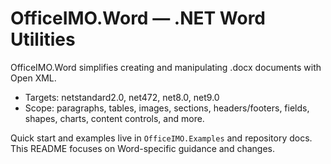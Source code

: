 # OfficeIMO.Word — .NET Word Utilities

OfficeIMO.Word simplifies creating and manipulating .docx documents with Open XML.

- Targets: netstandard2.0, net472, net8.0, net9.0
- Scope: paragraphs, tables, images, sections, headers/footers, fields, shapes, charts, content controls, and more.

Quick start and examples live in `OfficeIMO.Examples` and repository docs. This README focuses on Word-specific guidance and changes.

